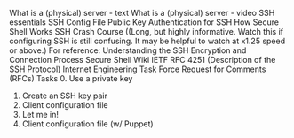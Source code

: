 What is a (physical) server - text
What is a (physical) server - video
SSH essentials
SSH Config File
Public Key Authentication for SSH
How Secure Shell Works
SSH Crash Course ((Long, but highly informative. Watch this if configuring SSH is still confusing. It may be helpful to watch at x1.25 speed or above.)
For reference:
Understanding the SSH Encryption and Connection Process
Secure Shell Wiki
IETF RFC 4251 (Description of the SSH Protocol)
Internet Engineering Task Force
Request for Comments (RFCs)
Tasks
0. Use a private key
1. Create an SSH key pair
2. Client configuration file
3. Let me in!
4. Client configuration file (w/ Puppet)
